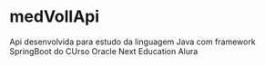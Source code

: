 # medVollApi
Api desenvolvida para estudo da linguagem Java com framework SpringBoot do CUrso Oracle Next Education Alura
